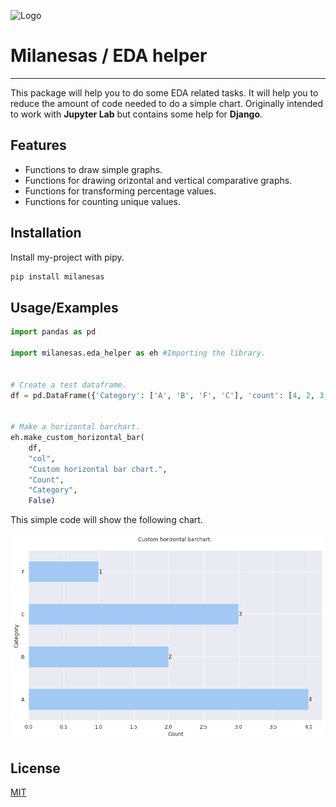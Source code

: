 
![Logo](https://dev-to-uploads.s3.amazonaws.com/uploads/articles/th5xamgrr6se0x5ro4g6.png)


# Milanesas / EDA helper 
---

This package will help you to do some EDA related tasks. 
It will help you to reduce the amount of code needed to do a simple chart. 
Originally intended to work with **Jupyter Lab** but contains some help for **Django**.


## Features

- Functions to draw simple graphs.
- Functions for drawing orizontal and vertical comparative graphs.
- Functions for transforming percentage values.
- Functions for counting unique values.



## Installation

Install my-project with pipy.

```bash
pip install milanesas
```
    
## Usage/Examples

```python
import pandas as pd

import milanesas.eda_helper as eh #Importing the library.


# Create a test dataframe.
df = pd.DataFrame({'Category': ['A', 'B', 'F', 'C'], 'count': [4, 2, 3, 1]})


# Make a horizontal barchart.
eh.make_custom_horizontal_bar(
    df, 
    "col", 
    "Custom horizontal bar chart.", 
    "Count", 
    "Category", 
    False)
```

This simple code will show the following chart.

![Barchart demo.](./img/output_2_1.png)


## License

[MIT](https://choosealicense.com/licenses/mit/)

